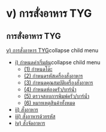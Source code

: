 # v) การสั่งอาหาร TYG

## การสั่งอาหาร TYG

[v) การสั่งอาหาร TYG](http://www.smlaccount.com/manual/?page_id=188)collapse
child menu

  * [i) กำหนดค่าเริ่มต้น](http://www.smlaccount.com/manual/?page_id=192)collapse child menu
    * [(1) กำหนดโต๊ะ](http://www.smlaccount.com/manual/?page_id=4182)
    * [(2) กำหนดรหัสเครื่องสั่งอาหาร](http://www.smlaccount.com/manual/?page_id=4190)
    * [(3) กำหนดคุณสมบัติเครื่องสั่งอาหาร](http://www.smlaccount.com/manual/?page_id=4194)
    * [(4) กำหนดห้องครัว/บาร์น้ำ](http://www.smlaccount.com/manual/?page_id=4198)
    * [(5) ตรวจสอบการพิมพ์ครัว/บาร์น้ำ](http://www.smlaccount.com/manual/?page_id=4202)
    * [(6) หมายเหตุสินค้าทั้งหมด](http://www.smlaccount.com/manual/?page_id=4206)
  * [ii) สั่งอาหาร](http://www.smlaccount.com/manual/?page_id=4210)
  * [iii) สั่งอาหารด้วยรหัส](http://www.smlaccount.com/manual/?page_id=4214)
  * [iv) สั่งจัดอาหาร](http://www.smlaccount.com/manual/?page_id=4218)

